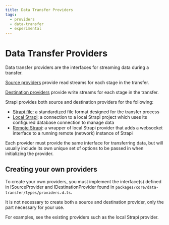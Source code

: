 ```yaml
---
title: Data Transfer Providers
tags:
  - providers
  - data-transfer
  - experimental
---
```


# Data Transfer Providers

Data transfer providers are the interfaces for streaming data during a transfer.

[Source providers](./01-source-providers.md) provide read streams for each stage in the transfer.

[Destination providers](./02-destination-providers.md) provide write streams for each stage in the transfer.

Strapi provides both source and destination providers for the following:

- [Strapi file](../02-file-providers/00-overview.md): a standardized file format designed for the transfer process
- [Local Strapi](../03-local-strapi-providers/00-overview.md): a connection to a local Strapi project which uses its configured database connection to manage data
- [Remote Strapi](../04-remote-strapi-providers/00-overview.md): a wrapper of local Strapi provider that adds a websocket interface to a running remote (network) instance of Strapi

Each provider must provide the same interface for transferring data, but will usually include its own unique set of options to be passed in when initializing the provider.

## Creating your own providers

To create your own providers, you must implement the interface(s) defined in ISourceProvider and IDestinationProvider found in `packages/core/data-transfer/types/providers.d.ts`.

It is not necessary to create both a source and destination provider, only the part necessary for your use.

For examples, see the existing providers such as the local Strapi provider.
